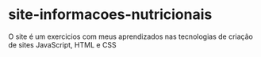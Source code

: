# site-informacoes-nutricionais
 O site é um exercicios com meus aprendizados nas tecnologias de criação de sites JavaScript, HTML e CSS
